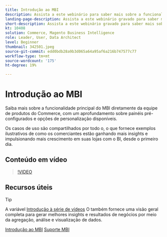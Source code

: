 ```yaml
---
title: Introdução ao MBI
description: Assista a este webinário para saber mais sobre a funcionalidade principal do MBI para sua Adobe Commerce ou loja de Magento Open Source.
landing-page-description: Assista a este webinário gravado para saber mais sobre a funcionalidade principal do MBI para sua loja de Adobe Commerce ou Magento Open Source.
short-description: Assista a este webinário gravado para saber mais sobre a funcionalidade principal do MBI para sua loja de Adobe Commerce ou Magento Open Source.
kt: 10408
solution: Commerce, Magento Business Intelligence
role: Leader, User, Data Architect
level: Beginner
thumbnail: 342501.jpeg
source-git-commit: edd0bdb28a9b3d065a64a95af6a216b747577c77
workflow-type: tm+mt
source-wordcount: '175'
ht-degree: 19%

---
```


# Introdução ao MBI

Saiba mais sobre a funcionalidade principal do MBI diretamente da equipe de produtos do Commerce, com um aprofundamento sobre painéis pré-configurados e opções de personalização disponíveis.

Os casos de uso são compartilhados por todo o, o que fornece exemplos ilustrativos de como os comerciantes estão ganhando mais insights e impulsionando mais crescimento em suas lojas com o BI, desde o primeiro dia.

## Conteúdo em vídeo

>[!VIDEO](https://video.tv.adobe.com/v/342501?quality=12&learn=on)

## Recursos úteis

>[!TIP]
>
>A variável [Introdução à série de vídeos](https://experienceleague.adobe.com/docs/commerce-learn/tutorials/mbi/introduction/1-overview.html) O também fornece uma visão geral completa para gerar melhores insights e resultados de negócios por meio da agregação, análise e visualização de dados.

[Introdução ao MBI](https://experienceleague.adobe.com/docs/commerce-business-intelligence/mbi/getting-started.html)
[Suporte MBI](https://experienceleague.adobe.com/docs/commerce-knowledge-base/kb/troubleshooting/miscellaneous/mbi-service-policies.html)

